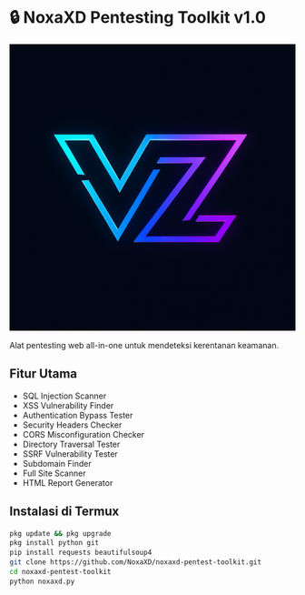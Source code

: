 # 🔒 NoxaXD Pentesting Toolkit v1.0
![NoxaXD Pentest Toolkit](https://raw.githubusercontent.com/vedizelfero/vedi/refs/heads/main/vz.png)

Alat pentesting web all-in-one untuk mendeteksi kerentanan keamanan.

## Fitur Utama
- SQL Injection Scanner
- XSS Vulnerability Finder
- Authentication Bypass Tester
- Security Headers Checker
- CORS Misconfiguration Checker
- Directory Traversal Tester
- SSRF Vulnerability Tester
-  Subdomain Finder
- Full Site Scanner
-  HTML Report Generator

## Instalasi di Termux
```bash
pkg update && pkg upgrade
pkg install python git
pip install requests beautifulsoup4
git clone https://github.com/NoxaXD/noxaxd-pentest-toolkit.git
cd noxaxd-pentest-toolkit
python noxaxd.py
